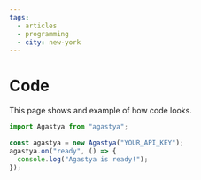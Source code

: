 ```yaml
---
tags:
  - articles
  - programming
  - city: new-york
---
```


# Code

This page shows and example of how code looks.

```ts
import Agastya from "agastya";

const agastya = new Agastya("YOUR_API_KEY");
agastya.on("ready", () => {
  console.log("Agastya is ready!");
});
```
